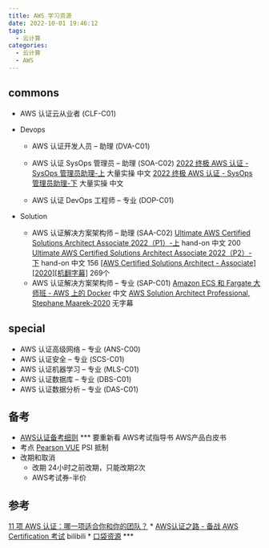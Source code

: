 ```yaml
---
title: AWS 学习资源
date: 2022-10-01 19:46:12
tags:
  - 云计算
categories:
  - 云计算  
  - AWS
---
```


<p></p>
<!-- more -->

## commons
+ AWS 认证云从业者 (CLF-C01)

+ Devops
  + AWS 认证开发人员 – 助理 (DVA-C01) 
  + AWS 认证 SysOps 管理员 – 助理 (SOA-C02)
   [2022 终极 AWS 认证 - SysOps 管理员助理-上](https://www.bilibili.com/video/BV15U4y1S73s/) 大量实操 中文
   [2022 终极 AWS 认证 - SysOps 管理员助理-下](https://www.bilibili.com/video/BV1F3411N7TJ/) 大量实操 中文

  + AWS 认证 DevOps 工程师 – 专业 (DOP-C01)

+ Solution
  + AWS 认证解决方案架构师 – 助理 (SAA-C02)
    [Ultimate AWS Certified Solutions Architect Associate 2022（P1）-上](https://www.bilibili.com/video/BV1wR4y1F7YM/) hand-on 中文 200
    [Ultimate AWS Certified Solutions Architect Associate 2022（P2）- 下](https://www.bilibili.com/video/BV16L4y177kj/) hand-on 中文 156
    [[AWS Certified Solutions Architect - Associate][2020][机翻字幕]](https://www.bilibili.com/video/BV12K411p7uy/) 269个
  + AWS 认证解决方案架构师 – 专业 (SAP-C01)
    [Amazon ECS 和 Fargate 大师班 - AWS 上的 Docker](https://www.bilibili.com/video/BV1nR4y1N72u/) 中文
    [ AWS Solution Architect Professional, Stephane Maarek-2020](https://www.bilibili.com/video/BV1S541187uv/) 无字幕

## special
+ AWS 认证高级网络 – 专业 (ANS-C00)
+ AWS 认证安全 – 专业 (SCS-C01)
+ AWS 认证机器学习 – 专业 (MLS-C01)
+ AWS 认证数据库 – 专业 (DBS-C01)
+ AWS 认证数据分析 – 专业 (DAS-C01)

## 备考
+ [AWS认证备考细则](https://www.bilibili.com/video/BV1ph411y7TQ/) *** 要重新看
AWS考试指导书
AWS产品白皮书
+ 考点
  [Pearson VUE](https://www.pearsonvue.com.cn/aws)
  PSI 抵制
+ 改期和取消 
  + 改期
    24小时之前改期，只能改期2次 
  + AWS考试券-半价  

## 参考
[11 项 AWS 认证：哪一项适合你和你的团队？](https://www.xiaoheiwoo.com/choosing-the-right-aws-certification/) *
[AWS认证之路 - 备战 AWS Certification 考试](https://www.bilibili.com/video/BV1gU4y177TE/) bilibili  *
[口袋资源](https://www.koudaizy.com) ***

